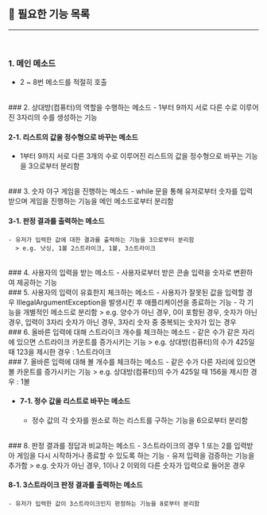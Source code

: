 
## 📌 필요한 기능 목록  
___
<br/>

### 1. 메인 메소드
- 2 ~ 8번 메소드를 적절히 호출
<br/>
### 2. 상대방(컴퓨터)의 역할을 수행하는 메소드
- 1부터 9까지 서로 다른 수로 이루어진 3자리의 수를 생성하는 기능
  
  #### 2-1. 리스트의 값을 정수형으로 바꾸는 메소드
  - 1부터 9까지 서로 다른 3개의 수로 이루어진 리스트의 값을 정수형으로 바꾸는 기능을 3으로부터 분리함
<br/>
### 3. 숫자 야구 게임을 진행하는 메소드
- while 문을 통해 유저로부터 숫자를 입력받으며 게임을 진행하는 기능을 메인 메소드로부터 분리함  
  
  #### 3-1. 판정 결과를 출력하는 메소드
    - 유저가 입력한 값에 대한 결과를 출력하는 기능을 3으로부터 분리함
      > e.g. 낫싱, 1볼 2스트라이크, 1볼, 3스트라이크
<br/>
### 4. 사용자의 입력을 받는 메소드
- 사용자로부터 받은 콘솔 입력을 숫자로 변환하여 제공하는 기능
<br/>
### 5. 사용자의 입력이 유효한지 체크하는 메소드
- 사용자가 잘못된 값을 입력할 경우 IllegalArgumentException을 발생시킨 후 애플리케이션을 종료하는 기능
- 각 기능을 개별적인 메소드로 분리함
  > e.g. 양수가 아닌 경우,
         0이 포함된 경우,
         숫자가 아닌 경우,
         입력이 3자리 숫자가 아닌 경우,
         3자리 숫자 중 중복되는 숫자가 있는 경우
<br/>
### 6. 올바른 입력에 대해 스트라이크 개수를 체크하는 메소드
- 같은 수가 같은 자리에 있으면 스트라이크 카운트를 증가시키는 기능
  > e.g. 상대방(컴퓨터)의 수가 425일 때 123을 제시한 경우 : 1스트라이크
<br/>
### 7. 올바른 입력에 대해 볼 개수를 체크하는 메소드
- 같은 수가 다른 자리에 있으면 볼 카운트를 증가시키는 기능
  > e.g. 상대방(컴퓨터)의 수가 425일 때 156을 제시한 경우 : 1볼  
  
- #### 7-1. 정수 값을 리스트로 바꾸는 메소드
    - 정수 값의 각 숫자를 원소로 하는 리스트를 구하는 기능을 6으로부터 분리함
<br/>
### 8. 판정 결과를 정답과 비교하는 메소드
- 3스트라이크의 경우 1 또는 2를 입력받아 게임을 다시 시작하거나 종료할 수 있도록 하는 기능
- 유저 입력을 검증하는 기능을 추가함
  > e.g. 숫자가 아닌 경우, 1이나 2 이외의 다른 숫자가 입력으로 들어온 경우  
  
  #### 8-1. 3스트라이크 판정 결과를 출력하는 메소드
    - 유저가 입력한 값이 3스트라이크인지 판정하는 기능을 8로부터 분리함
